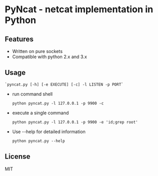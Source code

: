 # PyNcat - netcat implementation in Python

## Features

* Written on pure sockets
* Compatible with python 2.x and 3.x

## Usage
    `pyncat.py [-h] [-e EXECUTE] [-c] -l LISTEN -p PORT`
    
* run command shell

    `python pyncat.py -l 127.0.0.1 -p 9900 -c`

* execute a single command

    `python pyncat.py -l 127.0.0.1 -p 9900 -e 'id;grep root'`

* Use --help for detailed information

    `python pyncat.py --help`

## License

MIT
